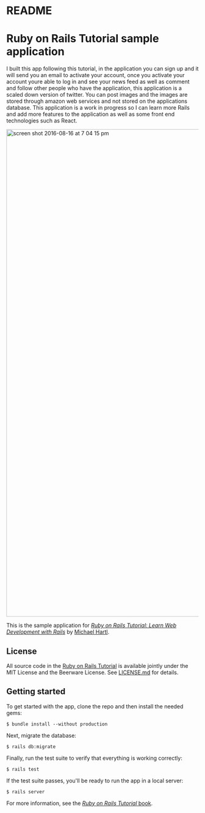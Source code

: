 # README

# Ruby on Rails Tutorial sample application
I built this app following this tutorial, in the application you can sign up and it will send you an email to activate your account, once you activate your account youre able to log in and see your news feed as well as comment and follow other people who have the application, this application is a scaled down version of twitter. You can post images and the images are stored through amazon web services and not stored on the applications database. This application is a work in progress so I can learn more Rails and add more features to the application as well as some front end technologies such as React. 

<img width="1274" alt="screen shot 2016-08-16 at 7 04 15 pm" src="https://cloud.githubusercontent.com/assets/17051412/17720096/d7ce76a8-63e4-11e6-9e99-a36844f66200.png">


This is the sample application for
[*Ruby on Rails Tutorial:
Learn Web Development with Rails*](http://www.railstutorial.org/)
by [Michael Hartl](http://www.michaelhartl.com/).

## License

All source code in the [Ruby on Rails Tutorial](http://railstutorial.org/)
is available jointly under the MIT License and the Beerware License. See
[LICENSE.md](LICENSE.md) for details.

## Getting started

To get started with the app, clone the repo and then install the needed gems:

```
$ bundle install --without production
```

Next, migrate the database:

```
$ rails db:migrate
```

Finally, run the test suite to verify that everything is working correctly:

```
$ rails test
```

If the test suite passes, you'll be ready to run the app in a local server:

```
$ rails server
```

For more information, see the
[*Ruby on Rails Tutorial* book](http://www.railstutorial.org/book).
